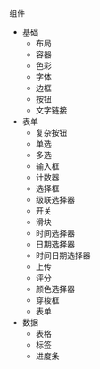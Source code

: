 组件

- 基础
  - 布局
  - 容器
  - 色彩
  - 字体
  - 边框
  - 按钮
  - 文字链接
- 表单
  - 复杂按钮
  - 单选
  - 多选
  - 输入框
  - 计数器
  - 选择框
  - 级联选择器
  - 开关
  - 滑块
  - 时间选择器
  - 日期选择器
  - 时间日期选择器
  - 上传
  - 评分
  - 颜色选择器
  - 穿梭框
  - 表单
- 数据
  - 表格
  - 标签
  - 进度条
  